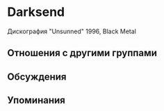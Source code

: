 # Darksend

Дискография
"Unsunned" 1996, Black Metal

## Отношения с другими группами


## Обсуждения


## Упоминания

